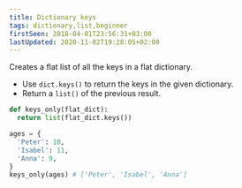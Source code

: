 ```yaml
---
title: Dictionary keys
tags: dictionary,list,beginner
firstSeen: 2018-04-01T23:56:31+03:00
lastUpdated: 2020-11-02T19:28:05+02:00
---
```


Creates a flat list of all the keys in a flat dictionary.

- Use `dict.keys()` to return the keys in the given dictionary.
- Return a `list()` of the previous result.

```py
def keys_only(flat_dict):
  return list(flat_dict.keys())
```

```py
ages = {
  'Peter': 10,
  'Isabel': 11,
  'Anna': 9,
}
keys_only(ages) # ['Peter', 'Isabel', 'Anna']
```
